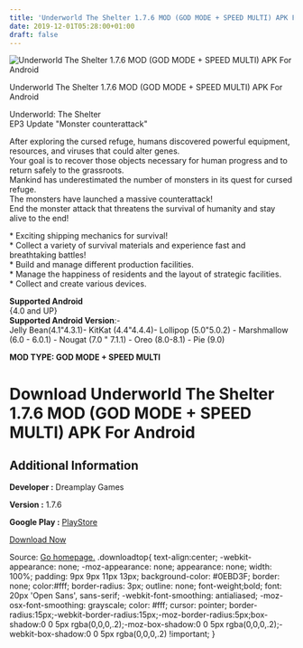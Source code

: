 ```yaml
---
title: 'Underworld The Shelter 1.7.6 MOD (GOD MODE + SPEED MULTI) APK For Android'
date: 2019-12-01T05:28:00+01:00
draft: false
---
```


![Underworld The Shelter 1.7.6 MOD (GOD MODE + SPEED MULTI) APK For Android](https://i1.wp.com/apkhome.net/wp-content/uploads/2019/11/Underworld-The-Shelter.png "Underworld The Shelter 1.7.6 MOD (GOD MODE + SPEED MULTI) APK For Android")

  

Underworld The Shelter 1.7.6 MOD (GOD MODE + SPEED MULTI) APK For Android

Underworld: The Shelter  
EP3 Update "Monster counterattack"

After exploring the cursed refuge, humans discovered powerful equipment, resources, and viruses that could alter genes.  
Your goal is to recover those objects necessary for human progress and to return safely to the grassroots.  
Mankind has underestimated the number of monsters in its quest for cursed refuge.  
The monsters have launched a massive counterattack!  
End the monster attack that threatens the survival of humanity and stay alive to the end!

\* Exciting shipping mechanics for survival!  
\* Collect a variety of survival materials and experience fast and breathtaking battles!  
\* Build and manage different production facilities.  
\* Manage the happiness of residents and the layout of strategic facilities.  
\* Collect and create various devices.

**Supported Android**  
{4.0 and UP}  
**Supported Android Version**:-  
Jelly Bean(4.1"4.3.1)- KitKat (4.4"4.4.4)- Lollipop (5.0"5.0.2) - Marshmallow (6.0 - 6.0.1) - Nougat (7.0 " 7.1.1) - Oreo (8.0-8.1) - Pie (9.0)

**MOD TYPE: GOD MODE + SPEED MULTI**

Download Underworld The Shelter 1.7.6 MOD (GOD MODE + SPEED MULTI) APK For Android
==================================================================================

Additional Information
----------------------

**Developer :** Dreamplay Games

**Version :** 1.7.6

**Google Play :** [PlayStore](https://play.google.com/store/apps/details?id=com.dreamplay.underworld.google)

  

[Download Now](https://store4app.co/post/underworld-the-shelter-1-7-6-mod-god-mode-speed-multi-apk-for-android_1575132420)

  
Source: [Go homepage.](https://store4app.co/post/underworld-the-shelter-1-7-6-mod-god-mode-speed-multi-apk-for-android_1575132420) .downloadtop{ text-align:center; -webkit-appearance: none; -moz-appearance: none; appearance: none; width: 100%; padding: 9px 9px 11px 13px; background-color: #0EBD3F; border: none; color:#fff; border-radius: 3px; outline: none; font-weight;bold; font: 20px 'Open Sans', sans-serif; -webkit-font-smoothing: antialiased; -moz-osx-font-smoothing: grayscale; color: #fff; cursor: pointer; border-radius:15px;-webkit-border-radius:15px;-moz-border-radius:5px;box-shadow:0 0 5px rgba(0,0,0,.2);-moz-box-shadow:0 0 5px rgba(0,0,0,.2);-webkit-box-shadow:0 0 5px rgba(0,0,0,.2) !important; }